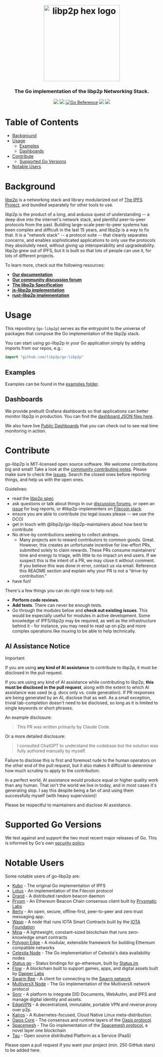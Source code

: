 
<h1 align="center">
  <a href="https://libp2p.io/"><img width="250" src="https://github.com/libp2p/libp2p/blob/master/logo/black-bg-2.png?raw=true" alt="libp2p hex logo" /></a>
</h1>

<h3 align="center">The Go implementation of the libp2p Networking Stack.</h3>

<p align="center">
  <a href="http://protocol.ai"><img src="https://img.shields.io/badge/made%20by-Protocol%20Labs-blue.svg?style=flat-square" /></a>
  <a href="http://libp2p.io/"><img src="https://img.shields.io/badge/project-libp2p-yellow.svg?style=flat-square" /></a>
  <a href="https://pkg.go.dev/github.com/libp2p/go-libp2p"><img src="https://pkg.go.dev/badge/github.com/libp2p/go-libp2p.svg" alt="Go Reference"></a>
  <a href="https://discuss.libp2p.io"><img src="https://img.shields.io/discourse/https/discuss.libp2p.io/posts.svg"/></a>
  <a href="https://marcopolo.github.io/FlakyTests/"><img src="https://marcopolo.github.io/FlakyTests/current-score.svg"/></a>
</p>

# Table of Contents <!-- omit in toc -->
- [Background](#background)
- [Usage](#usage)
  - [Examples](#examples)
  - [Dashboards](#dashboards)
- [Contribute](#contribute)
  - [Supported Go Versions](#supported-go-versions)
- [Notable Users](#notable-users)

# Background

[libp2p](https://github.com/libp2p/specs) is a networking stack and library modularized out of [The IPFS Project](https://github.com/ipfs/ipfs), and bundled separately for other tools to use.
>
libp2p is the product of a long, and arduous quest of understanding -- a deep dive into the internet's network stack, and plentiful peer-to-peer protocols from the past. Building large-scale peer-to-peer systems has been complex and difficult in the last 15 years, and libp2p is a way to fix that. It is a "network stack" -- a protocol suite -- that cleanly separates concerns, and enables sophisticated applications to only use the protocols they absolutely need, without giving up interoperability and upgradeability. libp2p grew out of IPFS, but it is built so that lots of people can use it, for lots of different projects.

To learn more, check out the following resources:
- [**Our documentation**](https://docs.libp2p.io)
- [**Our community discussion forum**](https://discuss.libp2p.io)
- [**The libp2p Specification**](https://github.com/libp2p/specs)
- [**js-libp2p implementation**](https://github.com/libp2p/js-libp2p)
- [**rust-libp2p implementation**](https://github.com/libp2p/rust-libp2p)

# Usage

This repository (`go-libp2p`) serves as the entrypoint to the universe of packages that compose the Go implementation of the libp2p stack.

You can start using go-libp2p in your Go application simply by adding imports from our repos, e.g.:

```go
import "github.com/libp2p/go-libp2p"
```

## Examples

Examples can be found in the [examples folder](examples).

## Dashboards

We provide prebuilt Grafana dashboards so that applications can better monitor libp2p in production.
You can find the [dashboard JSON files here](https://github.com/libp2p/go-libp2p/tree/master/dashboards).

We also have live [Public Dashboards](https://github.com/libp2p/go-libp2p/tree/master/dashboards/README.md#public-dashboards) that you can check out to see real time monitoring in action.


# Contribute

go-libp2p is MIT-licensed open source software. We welcome contributions big and small! Take a look at the [community contributing notes](https://github.com/ipfs/community/blob/master/CONTRIBUTING.md). Please make sure to check the [issues](https://github.com/libp2p/go-libp2p/issues). Search the closed ones before reporting things, and help us with the open ones.

Guidelines:

- read the [libp2p spec](https://github.com/libp2p/specs)
- ask questions or talk about things in our [discussion forums](https://discuss.libp2p.io), or open an [issue](https://github.com/libp2p/go-libp2p/issues) for bug reports, or #libp2p-implementers on [Filecoin slack](https://filecoin.io/slack).
- ensure you are able to contribute (no legal issues please -- we use the DCO)
- get in touch with @libp2p/go-libp2p-maintainers about how best to contribute
- No drive-by contributions seeking to collect airdrops.
  - Many projects aim to reward contributors to common goods. Great. However,
    this creates an unfortunate incentive for low-effort PRs, submitted solely to
    claim rewards. These PRs consume maintainers’ time and energy to triage, with
    little to no impact on end users. If we suspect this is the intent of a PR,
    we may close it without comment. If you believe this was done in error,
    contact us via email. Reference this README section and explain why your PR
    is not a “drive-by contribution.”
- have fun!

There's a few things you can do right now to help out:
 - **Perform code reviews**.
 - **Add tests**. There can never be enough tests.
 - Go through the modules below and **check out existing issues**. This would
   be especially useful for modules in active development. Some knowledge of
   IPFS/libp2p may be required, as well as the infrastructure behind it - for
   instance, you may need to read up on p2p and more complex operations like
   muxing to be able to help technically.

## AI Assistance Notice

> [!IMPORTANT]
>
> If you are using **any kind of AI assistance** to contribute to libp2p,
> it must be disclosed in the pull request.

If you are using any kind of AI assistance while contributing to libp2p,
**this must be disclosed in the pull request**, along with the extent to
which AI assistance was used (e.g. docs only vs. code generation).
If PR responses are being generated by an AI, disclose that as well.
As a small exception, trivial tab-completion doesn't need to be disclosed,
so long as it is limited to single keywords or short phrases.

An example disclosure:

> This PR was written primarily by Claude Code.

Or a more detailed disclosure:

> I consulted ChatGPT to understand the codebase but the solution
> was fully authored manually by myself.

Failure to disclose this is first and foremost rude to the human operators
on the other end of the pull request, but it also makes it difficult to
determine how much scrutiny to apply to the contribution.

In a perfect world, AI assistance would produce equal or higher quality
work than any human. That isn't the world we live in today, and in most cases
it's generating slop. I say this despite being a fan of and using them
successfully myself (with heavy supervision)!

Please be respectful to maintainers and disclose AI assistance.

# Supported Go Versions

We test against and support the two most recent major releases of Go. This is
informed by Go's own [security policy](https://go.dev/doc/security/policy).

# Notable Users
Some notable users of go-libp2p are:
- [Kubo](https://github.com/ipfs/kubo) - The original Go implementation of IPFS
- [Lotus](https://github.com/filecoin-project/lotus) - An implementation of the Filecoin protocol
- [Drand](https://github.com/drand/drand) - A distributed random beacon daemon
- [Prysm](https://github.com/prysmaticlabs/prysm) - An Ethereum Beacon Chain consensus client built by [Prysmatic Labs](https://prysmaticlabs.com/)
- [Berty](https://github.com/berty/berty) - An open, secure, offline-first, peer-to-peer and zero trust messaging app.
- [Wasp](https://github.com/iotaledger/wasp) - A node that runs IOTA Smart Contracts built by the [IOTA Foundation](https://www.iota.org/)
- [Mina](https://github.com/minaprotocol/mina) - A lightweight, constant-sized blockchain that runs zero-knowledge smart contracts
- [Polygon Edge](https://github.com/0xPolygon/polygon-edge) - A modular, extensible framework for building Ethereum compatible networks
- [Celestia Node](https://github.com/celestiaorg/celestia-node) - The Go implementation of Celestia's data availability nodes
- [Status go](https://github.com/status-im/status-go) - Status bindings for go-ethereum, built by [Status.im](https://status.im/)
- [Flow](https://github.com/onflow/flow-go) - A blockchain built to support games, apps, and digital assets built by [Dapper Labs](https://www.dapperlabs.com/)
- [Swarm Bee](https://github.com/ethersphere/bee) - A client for connecting to the [Swarm network](https://www.ethswarm.org/)
- [MultiversX Node](https://github.com/multiversx/mx-chain-go) - The Go implementation of the MultiversX network protocol
- [Sonr](https://github.com/sonr-io/sonr) - A platform to integrate DID Documents, WebAuthn, and IPFS and manage digital identity and assets.
- [EdgeVPN](https://github.com/mudler/edgevpn) - A decentralized, immutable, portable VPN and reverse proxy over p2p.
- [Kairos](https://github.com/kairos-io/kairos) - A Kubernetes-focused, Cloud Native Linux meta-distribution.
- [Oasis Core](https://github.com/oasisprotocol/oasis-core) - The consensus and runtime layers of the [Oasis protocol](https://oasisprotocol.org/).
- [Spacemesh](https://github.com/spacemeshos/go-spacemesh/) - The Go implementation of the [Spacemesh protocol](https://spacemesh.io/), a novel layer one blockchain
- [Tau](https://github.com/taubyte/tau/) - Open source distributed Platform as a Service (PaaS)

Please open a pull request if you want your project (min. 250 GitHub stars) to be added here.
